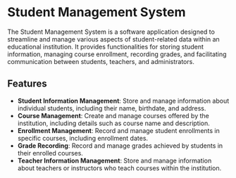 # Student Management System

The Student Management System is a software application designed to streamline and manage various aspects of student-related data within an educational institution. It provides functionalities for storing student information, managing course enrollment, recording grades, and facilitating communication between students, teachers, and administrators.

## Features

- **Student Information Management**: Store and manage information about individual students, including their name, birthdate, and address.
- **Course Management**: Create and manage courses offered by the institution, including details such as course name and description.
- **Enrollment Management**: Record and manage student enrollments in specific courses, including enrollment dates.
- **Grade Recording**: Record and manage grades achieved by students in their enrolled courses.
- **Teacher Information Management**: Store and manage information about teachers or instructors who teach courses within the institution.
